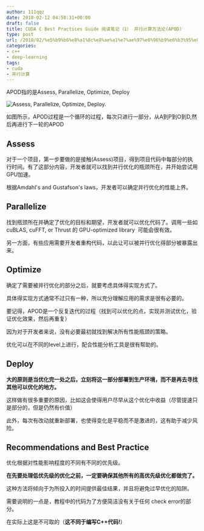```yaml
---
author: 111qqz
date: 2018-02-12 04:58:31+00:00
draft: false
title: CUDA C Best Practices Guide 阅读笔记（1） 并行计算方法论(APOD)
type: post
url: /2018/02/%e5%b9%b6%e8%a1%8c%e8%ae%a1%e7%ae%97%e6%96%b9%e6%b3%95%e8%ae%ba%ef%bc%88%e4%b8%80%ef%bc%89/
categories:
- c++
- deep-learning
tags:
- cuda
- 并行计算
---
```


APOD指的是Assess, Parallelize, Optimize, Deploy

![Assess, Parallelize, Optimize, Deploy.](http://docs.nvidia.com/cuda/cuda-c-best-practices-guide/graphics/apod-cycle.png)


如图所示，APOD过程是一个循环的过程，每次只进行一部分，从A到P到O到D,然后再进行下一轮的APOD



## Assess



对于一个项目，第一步要做的是接触(Assess)项目，得到项目代码中每部分的执行时间。有了这部分内容，开发者就可以找到并行优化的瓶颈所在，并开始尝试用GPU加速。

根据Amdahl's and Gustafson's laws，开发者可以确定并行优化的性能上界。



## Parallelize



找到瓶颈所在并确定了优化的目标和期望，开发者就可以优化代码了。调用一些如cuBLAS, cuFFT, or Thrust 的 GPU-optimized library  可能会很有效。

另一方面，有些应用需要开发者重构代码，以此让可以被并行优化得部分被暴露出来。



## Optimize



确定了需要被并行优化的部分之后，就要考虑具体得实现方式了。

具体得实现方式通常不过只有一种，所以充分理解应用的需求是很有必要的。

要记得，APOD是一个反复迭代的过程（找到可以优化的点，实现并测试优化，验证优化效果，然后再重复）

因为对于开发者来说，没有必要最初就找到解决所有性能瓶颈的策略。

优化可以在不同的level上进行，配合性能分析工具是很有帮助的。



## Deploy



**大的原则是当优化完一处之后，立刻将这一部分部署到生产环境，而不是再去寻找其他可以优化的地方。**

这样做有很多重要的原因，比如这会使得用户尽早从这个优化中收益（尽管提速只是部分的，但是仍然有价值）

此外，每次有改动就重新部署，也使得变化是平稳而不是激进的，这有助于减少风险。



### 





## Recommendations and Best Practice



优化根据对性能影响程度的不同有不同的优先级。

**在先要处理低优先级的优化之前，一定要确保其他所有的高优先级优化都做完了。**

这种方法将倾向于为所投入的时间提供最佳结果，并且将避免过早优化的陷阱。



需要说明的一点是，教程中的代码为了方便简洁没有关于任何 check error的部分。

在实际上这是不可取的（**这不同于编写C++代码!**）










